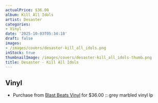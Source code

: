 ```yaml
---
actualPrice: $36.00
album: Kill All Idols
artist: Desaster
categories:
- Vinyl
date: '2025-10-03T05:34:18'
draft: false
images:
- /images/covers/desaster-kill_all_idols.png
inStock: true
thumbnailImage: /images/covers/desaster-kill_all_idols-thumb.png
title: Desaster - Kill All Idols
---
```


## Vinyl
* Purchase from [Blast Beats Vinyl](https://blastbeatsvinyl.com/products/desaster-kill-all-idols-grey-marbled-vinyl-lp) for $36.00 :: grey marbled vinyl lp
